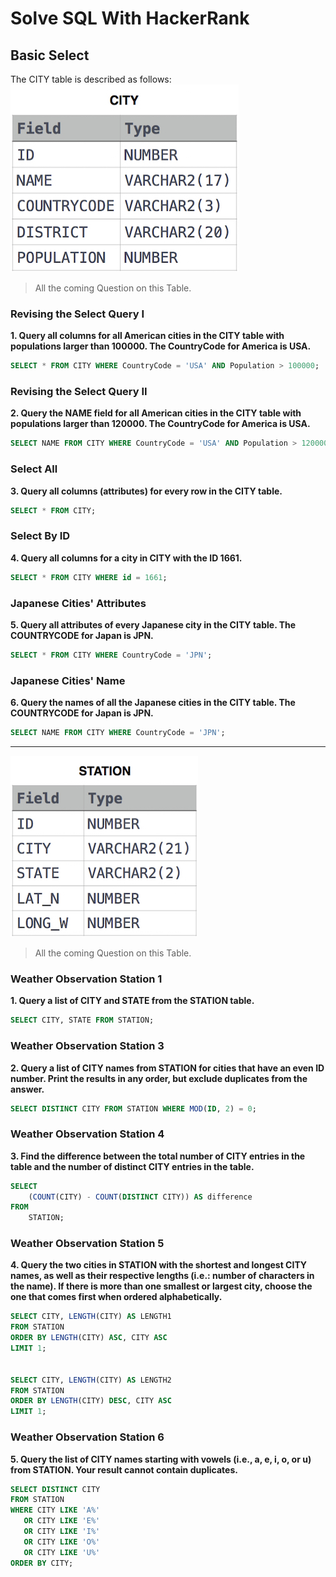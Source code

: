 # Solve SQL With HackerRank

## Basic Select 

The CITY table is described as follows:
<br>
![alt text](sql-CITY.jpg)

> All the coming Question on this Table.
### Revising the Select Query I
**1. Query all columns for all American cities in the CITY table with populations larger than 100000. The CountryCode for America is USA.**

```sql
SELECT * FROM CITY WHERE CountryCode = 'USA' AND Population > 100000;
```

### Revising the Select Query II
**2. Query the NAME field for all American cities in the CITY table with populations larger than 120000. The CountryCode for America is USA.**

```sql
SELECT NAME FROM CITY WHERE CountryCode = 'USA' AND Population > 120000;
```

### Select All
**3. Query all columns (attributes) for every row in the CITY table.**

```sql
SELECT * FROM CITY;
```

### Select By ID
**4. Query all columns for a city in CITY with the ID 1661.**

```sql
SELECT * FROM CITY WHERE id = 1661;
```

### Japanese Cities' Attributes
**5. Query all attributes of every Japanese city in the CITY table. The COUNTRYCODE for Japan is JPN.**

```sql
SELECT * FROM CITY WHERE CountryCode = 'JPN';
```

### Japanese Cities' Name
**6. Query the names of all the Japanese cities in the CITY table. The COUNTRYCODE for Japan is JPN.**

```sql 
SELECT NAME FROM CITY WHERE CountryCode = 'JPN';
```


<hr>

![alt text](SQL-Station.jpg)

> All the coming Question on this Table.
### Weather Observation Station 1
**1. Query a list of CITY and STATE from the STATION table.**

```sql 
SELECT CITY, STATE FROM STATION;
```
### Weather Observation Station 3
**2. Query a list of CITY names from STATION for cities that have an even ID number. Print the results in any order, but exclude duplicates from the answer.**

```sql
SELECT DISTINCT CITY FROM STATION WHERE MOD(ID, 2) = 0;
```

### Weather Observation Station 4
**3. Find the difference between the total number of CITY entries in the table and the number of distinct CITY entries in the table.**
```sql
SELECT 
    (COUNT(CITY) - COUNT(DISTINCT CITY)) AS difference
FROM 
    STATION;
```

### Weather Observation Station 5
**4. Query the two cities in STATION with the shortest and longest CITY names, as well as their respective lengths (i.e.: number of characters in the name). If there is more than one smallest or largest city, choose the one that comes first when ordered alphabetically.**
```sql
SELECT CITY, LENGTH(CITY) AS LENGTH1
FROM STATION
ORDER BY LENGTH(CITY) ASC, CITY ASC
LIMIT 1;


SELECT CITY, LENGTH(CITY) AS LENGTH2
FROM STATION
ORDER BY LENGTH(CITY) DESC, CITY ASC
LIMIT 1;
```

### Weather Observation Station 6
**5. Query the list of CITY names starting with vowels (i.e., a, e, i, o, or u) from STATION. Your result cannot contain duplicates.**
```sql
SELECT DISTINCT CITY
FROM STATION
WHERE CITY LIKE 'A%' 
   OR CITY LIKE 'E%' 
   OR CITY LIKE 'I%' 
   OR CITY LIKE 'O%' 
   OR CITY LIKE 'U%'
ORDER BY CITY;
```